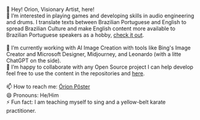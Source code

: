 👋 Hey! Orion, Visionary Artist, here!
<br>
👀 I’m interested in playing games and developing skills in audio engineering and drums. I translate texts between Brazilian Portuguese and English to spread Brazilian Culture and make English content more available to Brazilian Portuguese speakers as a hobby, <a href="https://ponte-arco-iris.tumblr.com/">check it out</a>.<br>
<br>
🌱 I’m currently working with AI Image Creation with tools like Bing's Image Creator and Microsoft Designer, Midjourney, and Leonardo (with a litte ChatGPT on the side).<br>
💞️ I’m happy to collaborate with any Open Source project I can help develop feel free to use the content in the repositories and <a href="https://mind-galery.tumblr.com/">here</a>.<br>
<br>
📫 How to reach me: <a href="https://orion-poster.tumblr.com/">Órion Pôster</a><br>
😄 Pronouns: He/Him<br>
⚡ Fun fact: I am teaching myself to sing and a yellow-belt karate practitioner.

<!---
shivaaorion/shivaaorion is a ✨ special ✨ repository because its `README.md` (this file) appears on your GitHub profile.
You can click the Preview link to take a look at your changes.
--->
